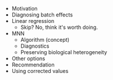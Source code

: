 - Motivation
- Diagnosing batch effects
- Linear regression
  - Skip? No, think it's worth doing.
- MNN
  - Algorithm (concept)
  - Diagnostics
  - Preserving biological heterogeneity
- Other options
- Recommendation
- Using corrected values
